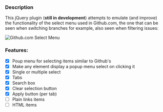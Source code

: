 ### Description

This jQuery plugin (**still in development**) attempts to emulate (and improve) the functionality of the select menu used in Github.com, the one that can be seen when switching branches for example, also seen when filtering issues:

![Github.com Select Menu](http://messuti-edd.github.io/advanced_select_menu/images/github_menu_select.png)


### Features:

- [x] Poup menu for selecting items similar to Github's
- [x] Make any element display a popup menu select on clicking it
- [x] Single or multiple select
- [x] Tabs
- [x] Search box
- [x] Clear selection button
- [x] Apply button (per tab)
- [ ] Plain links items
- [ ] HTML items
